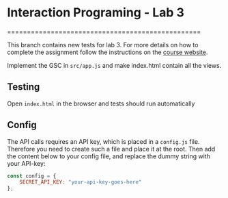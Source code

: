 # Interaction Programing - Lab 3

=================================================

This branch contains new tests for lab 3. For more details on how to complete the assignment follow the instructions on the [course website](https://www.kth.se/social/course/DH2642).

Implement the GSC in `src/app.js` and make index.html contain all the views.

## Testing

Open `index.html` in the browser and tests should run automatically

## Config

The API calls requires an API key, which is placed in a `config.js` file. Therefore you need to create such a file and place it at the root. Then add the content below to your config file, and replace the dummy string with your API-key:

```js
const config = {
	SECRET_API_KEY: "your-api-key-goes-here"
};
```